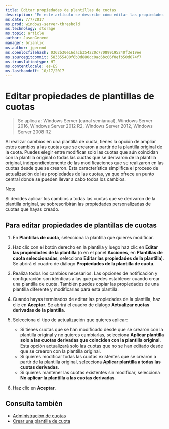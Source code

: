 ```yaml
---
title: Editar propiedades de plantillas de cuotas
description: "En este artículo se describe cómo editar las propiedades de plantillas de cuotas para ampliar los cambios en las cuotas creadas a partir de la plantilla original de la cuota"
ms.date: 7/7/2017
ms.prod: windows-server-threshold
ms.technology: storage
ms.topic: article
author: JasonGerend
manager: brianlic
ms.author: jgerend
ms.openlocfilehash: 0362b30e16dacb354220c770899195240f3e19ee
ms.sourcegitcommit: 583355400f6b0d880dc0ac6bc06f0efb50d674f7
ms.translationtype: HT
ms.contentlocale: es-ES
ms.lasthandoff: 10/17/2017
---
```

# <a name="edit-quota-template-properties"></a>Editar propiedades de plantillas de cuotas

> Se aplica a: Windows Server (canal semianual), Windows Server 2016, Windows Server 2012 R2, Windows Server 2012, Windows Server 2008 R2

Al realizar cambios en una plantilla de cuota, tienes la opción de ampliar estos cambios a las cuotas que se crearon a partir de la plantilla original de la cuota. Puedes elegir entre modificar solo las cuotas que aún coincidan con la plantilla original o todas las cuotas que se derivaron de la plantilla original, independientemente de las modificaciones que se realizaron en las cuotas desde que se crearon. Esta característica simplifica el proceso de actualización de las propiedades de las cuotas, ya que ofrece un punto central donde se pueden llevar a cabo todos los cambios.

> [!Note]
> Si decides aplicar los cambios a todas las cuotas que se derivaron de la plantilla original, se sobrescribirán las propiedades personalizadas de cuotas que hayas creado.

## <a name="to-edit-quota-template-properties"></a>Para editar propiedades de plantillas de cuotas

1.  En **Plantillas de cuota**, selecciona la plantilla que quieres modificar.

2.  Haz clic con el botón derecho en la plantilla y luego haz clic en **Editar las propiedades de la plantilla** (o en el panel **Acciones**, en **Plantillas de cuota seleccionadas**, selecciona **Editar las propiedades de la plantilla**). Se abrirá el cuadro de diálogo **Propiedades de la plantilla de cuota**.

3.  Realiza todos los cambios necesarios. Las opciones de notificación y configuración son idénticas a las que puedes establecer cuando crear una plantilla de cuota. También puedes copiar las propiedades de una plantilla diferente y modificarlas para esta plantilla.

4.  Cuando hayas terminados de editar las propiedades de la plantilla, haz clic en **Aceptar**. Se abrirá el cuadro de diálogo **Actualizar cuotas derivadas de la plantilla**.

5.  Selecciona el tipo de actualización que quieres aplicar:

    -   Si tienes cuotas que se han modificado desde que se crearon con la plantilla original y no quieres cambiarlas, selecciona **Aplicar plantilla solo a las cuotas derivadas que coinciden con la plantilla original**. Esta opción actualizará solo las cuotas que no se han editado desde que se crearon con la plantilla original.
    -   Si quieres modificar todas las cuotas existentes que se crearon a partir de la plantilla original, selecciona **Aplicar plantilla a todas las cuotas derivadas**.
    -   Si quieres mantener las cuotas existentes sin modificar, selecciona **No aplicar la plantilla a las cuotas derivadas**.

6.  Haz clic en **Aceptar**.

## <a name="see-also"></a>Consulta también

-   [Administración de cuotas](quota-management.md)
-   [Crear una plantilla de cuota](create-quota-template.md)


